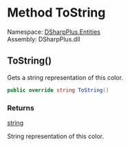 # Method ToString

Namespace: [DSharpPlus.Entities](DSharpPlus.Entities.md)  
Assembly: DSharpPlus.dll

## <a id="DSharpPlus_Entities_DiscordColor_ToString"></a>ToString\(\)

Gets a string representation of this color.

```csharp
public override string ToString()
```

### Returns

[string](https://learn.microsoft.com/dotnet/api/system.string)

String representation of this color.

